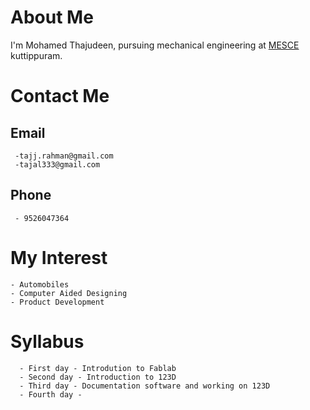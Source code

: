 # About Me
  I'm Mohamed Thajudeen, pursuing mechanical engineering at [MESCE](www.mesce.ac.in/) kuttippuram.
  
# Contact Me
   
## Email
     -tajj.rahman@gmail.com
     -tajal333@gmail.com
       
## Phone 
     - 9526047364
       
# My Interest
    - Automobiles
    - Computer Aided Designing
    - Product Development
  
# Syllabus
      - First day - Introdution to Fablab
      - Second day - Introduction to 123D
      - Third day - Documentation software and working on 123D
      - Fourth day -

  

